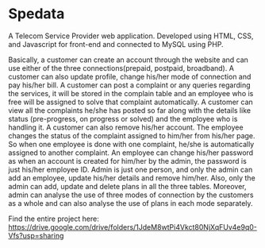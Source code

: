 # Spedata
A Telecom Service Provider web application.
Developed using HTML, CSS, and Javascript for front-end and connected to MySQL using PHP.

Basically, a customer can create an account through the website and can use either of the three connections(prepaid, postpaid, broadband). A customer can also update profile, change his/her mode of connection and pay his/her bill. A customer can post a complaint or any queries regarding the services, it will be stored in the complain table and an employee who is free will be assigned to solve that complaint automatically. A customer can view all the complaints he/she has posted so far along with the details like status (pre-progress, on progress or solved) and the employee who is handling it. A customer can also remove his/her account. The employee changes the status of the complaint assigned to him/her from his/her page. So when one employee is done with one complaint, he/she is automatically assigned to another complaint. An employee can change his/her password as when an account is created for him/her by the admin, the password is just his/her employee ID. Admin is just one person, and only the admin can add an employee, update his/her details and remove him/her. Also, only the admin can add, update and delete plans in all the three tables. Moreover, admin can analyse the use of three modes of connection by the customers as a whole and can also analyse the use of plans in each mode separately.

 
Find the entire project here: https://drive.google.com/drive/folders/1JdeM8wtPi4Vkct80NjXqFUv4e9q0-Vfs?usp=sharing

